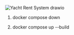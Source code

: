  
![Yacht Rent System drawio](https://github.com/user-attachments/assets/c401ad6a-edb3-4049-b6d8-227053d003c4)



1. docker compose down   

2. docker compose up --build
